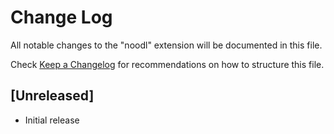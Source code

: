 # Change Log

All notable changes to the "noodl" extension will be documented in this file.

Check [Keep a Changelog](http://keepachangelog.com/) for recommendations on how to structure this file.

## [Unreleased]

- Initial release